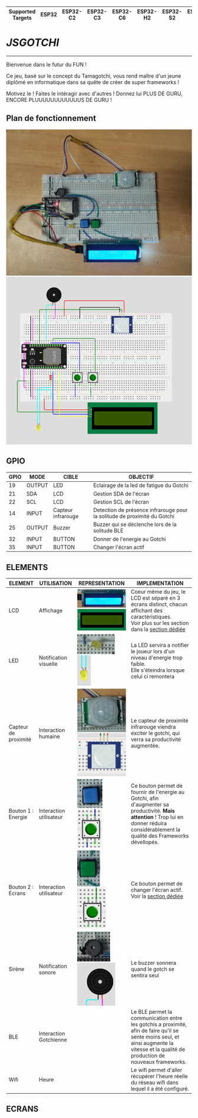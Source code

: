 | Supported Targets | ESP32 | ESP32-C2 | ESP32-C3 | ESP32-C6 | ESP32-H2 | ESP32-S2 | ESP32-S3 |
| ----------------- | ----- | -------- | -------- | -------- | -------- | -------- | -------- |

# _JSGOTCHI_

---

Bienvenue dans le futur du FUN !

Ce jeu, basé sur le concept du Tamagotchi, vous rend maître d'un jeune diplômé en informatique dans sa quête de créer de super frameworks !

Motivez le ! Faites le intéragir avec d'autres ! Donnez lui PLUS DE GURU, ENCORE PLUUUUUUUUUUUUS DE GURU !

## Plan de fonctionnement
![photo](assets/doc/photo.jpg)
![schema](assets/doc/schema.png)

## GPIO 
| GPIO | MODE   | CIBLE              | OBJECTIF                                                                 | 
|------|--------|--------------------|--------------------------------------------------------------------------|
| 19   | OUTPUT | LED                | Eclairage de la led de fatigue du Gotchi                                 |
| 21   | SDA    | LCD                | Gestion SDA de l'écran                                                   |
| 22   | SCL    | LCD                | Gestion SCL de l'écran                                                   |
| 14   | INPUT  | Capteur infrarouge | Detection de présence infrarouge pour la solitude de proximité du Gotchi |
| 25   | OUTPUT | Buzzer             | Buzzer qui se déclenche lors de la solitude BLE                          |
| 32   | INPUT  | BUTTON             | Donner de l'energie au Gotchi                                            |
| 35   | INPUT  | BUTTON             | Changer l'écran actif                                                    |

## ELEMENTS

| ELEMENT                  | UTILISATION             | REPRESENTATION                                                  | IMPLEMENTATION                                                                                                                                                                               |
|--------------------------|-------------------------|-----------------------------------------------------------------|----------------------------------------------------------------------------------------------------------------------------------------------------------------------------------------------|
| LCD                      | Affichage               | ![LCDR](assets/doc/LCDR.jpg)<br/> ![LCDS](assets/doc/LCDSc.jpg) | Coeur même du jeu, le LCD est séparé en 3 écrans distinct, chacun affichant des caractéristiques.<br/>Voir plus sur les section dans la [section dédiée](#ECRANS)                            |
| LED                      | Notification visuelle   | ![LEDR](assets/doc/LEDR.jpg) ![LEDS](assets/doc/LEDS.jpg)       | La LED servira a notifier le joueur lors d'un niveau d'energie trop faible.<br/> Elle s'éteindra lorsque celui ci remontera                                                                  |
| Capteur<br/>de proximité | Interaction humaine     | ![CAPR](assets/doc/CAPR.jpg) ![CAPS](assets/doc/CAPS.jpg)       | Le capteur de proximité infrarouge viendra exciter le gotchi, qui verra sa productivité augmentée.                                                                                           |
| Bouton 1 : Energie       | Interaction utilisateur | ![ENGR](assets/doc/ENGR.jpg) ![ENGS](assets/doc/ENGS.jpg)       | Ce bouton permet de fournir de l'energie au Gotchi, afin d'augmenter sa productivité. **Mais attention** ! Trop lui en donner réduira considérablement la qualité des Frameworks dévellopés. |
| Bouton 2 : Ecrans        | Interaction utilisateur | ![SCRR](assets/doc/SCRR.jpg) ![SCRS](assets/doc/SCRS.jpg)       | Ce bouton permet de changer l'écran actif. Voir la  [section dédiée](#ECRANS)                                                                                                                |
| Sirène                   | Notification sonore     | ![BUZZR](assets/doc/BUZZR.jpg) ![BUZZS](assets/doc/BUZZS.jpg)   | Le buzzer sonnera quand le gotch se sentira seul                                                                                                                                             |
| BLE                      | Interaction Gotchienne  |                                                                 | Le BLE permet la communication entre les gotchis a proximité, afin de faire qu'il se sente moins seul, et ainsi augmente la vitesse et la qualité de production de nouveaux frameworks.      |
| Wifi                     | Heure                   |                                                                 | Le wifi permet d'aller récupérer l'heure réelle du réseau wifi dans lequel il a été configuré.                                                                                               |



## ECRANS